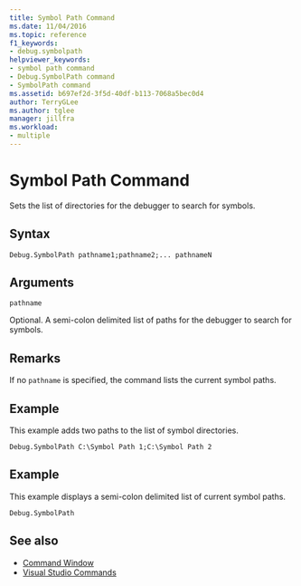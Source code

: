 ```yaml
---
title: Symbol Path Command
ms.date: 11/04/2016
ms.topic: reference
f1_keywords:
- debug.symbolpath
helpviewer_keywords:
- symbol path command
- Debug.SymbolPath command
- SymbolPath command
ms.assetid: b697ef2d-3f5d-40df-b113-7068a5bec0d4
author: TerryGLee
ms.author: tglee
manager: jillfra
ms.workload:
- multiple
---
```

# Symbol Path Command
Sets the list of directories for the debugger to search for symbols.

## Syntax

```
Debug.SymbolPath pathname1;pathname2;... pathnameN
```

## Arguments
`pathname`

Optional. A semi-colon delimited list of paths for the debugger to search for symbols.

## Remarks
If no `pathname` is specified, the command lists the current symbol paths.

## Example
This example adds two paths to the list of symbol directories.

```
Debug.SymbolPath C:\Symbol Path 1;C:\Symbol Path 2
```

## Example
This example displays a semi-colon delimited list of current symbol paths.

```
Debug.SymbolPath
```

## See also

- [Command Window](../../ide/reference/command-window.md)
- [Visual Studio Commands](../../ide/reference/visual-studio-commands.md)
